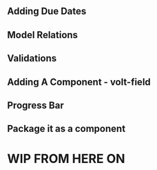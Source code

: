 ## Adding Due Dates

## Model Relations

## Validations

## Adding A Component - volt-field

## Progress Bar

## Package it as a component



# WIP FROM HERE ON

